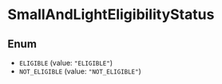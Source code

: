 # SmallAndLightEligibilityStatus

## Enum

* `ELIGIBLE` (value: `"ELIGIBLE"`)
* `NOT_ELIGIBLE` (value: `"NOT_ELIGIBLE"`)
